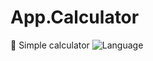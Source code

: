 # App.Calculator
 Simple calculator
![Language](https://img.shields.io/static/v1?label=language&message=swift&color=orange)
